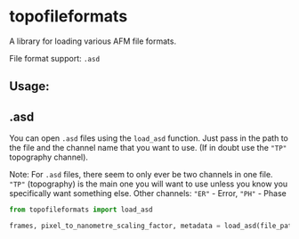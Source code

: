 # topofileformats

A library for loading various AFM file formats.

File format support: `.asd`

## Usage:

## .asd

You can open `.asd` files using the `load_asd` function. Just pass in the path to the file and the channel name that you want to use. (If in doubt use the `"TP"` topography channel).

Note: For `.asd` files, there seem to only ever be two channels in one file. `"TP"` (topography) is the main one you will want to use unless you know you specifically want something else.
Other channels: `"ER"` - Error, `"PH"` - Phase
```python
from topofileformats import load_asd

frames, pixel_to_nanometre_scaling_factor, metadata = load_asd(file_path="./my_asd_file.asd")
```
